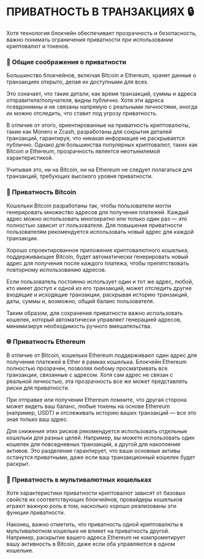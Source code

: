 # ПРИВАТНОСТЬ В ТРАНЗАКЦИЯХ 🔒

Хотя технология блокчейн обеспечивает прозрачность и безопасность, важно понимать ограничения приватности при использовании криптовалют и токенов.

### 🤔 Общие соображения о приватности

Большинство блокчейнов, включая Bitcoin и Ethereum, хранят данные о транзакциях открыто, делая их доступными для всех.

Это означает, что такие детали, как время транзакций, суммы и адреса отправителя/получателя, видны публично. Хотя эти адреса псевдонимны и не связаны напрямую с реальными личностями, иногда их можно отследить, что ставит под угрозу приватность.

В отличие от этого, ориентированные на приватность криптовалюты, такие как Monero и Zcash, разработаны для сокрытия деталей транзакций, гарантируя, что никакая информация не раскрывается публично. Однако для большинства популярных криптовалют, таких как Bitcoin и Ethereum, прозрачность является неотъемлемой характеристикой.

Учитывая это, ни на Bitcoin, ни на Ethereum не следует полагаться для транзакций, требующих высокого уровня приватности.

### 💼 Приватность Bitcoin

Кошельки Bitcoin разработаны так, чтобы пользователи могли генерировать множество адресов для получения платежей. Каждый адрес можно использовать многократно или только один раз — это полностью зависит от пользователя. Для повышения приватности пользователям рекомендуется использовать новый адрес для каждой транзакции.

Хорошо спроектированное приложение криптовалютного кошелька, поддерживающее Bitcoin, будет автоматически генерировать новый адрес для получения после каждого платежа, чтобы препятствовать повторному использованию адресов.

Если пользователь постоянно использует один и тот же адрес, любой, кто имеет доступ к одной из его транзакций, может отследить другие входящие и исходящие транзакции, раскрывая историю транзакций, даты, суммы и, возможно, общий баланс пользователя.

Таким образом, для сохранения приватности важно использовать кошелек, который автоматически управляет генерацией адресов, минимизируя необходимость ручного вмешательства.

### 🌐 Приватность Ethereum

В отличие от Bitcoin, кошельки Ethereum поддерживают один адрес для получения платежей в Ether в рамках кошелька. Блокчейн Ethereum полностью прозрачен, позволяя любому просматривать все транзакции, связанные с адресом. Хотя сам адрес не связан с реальной личностью, эта прозрачность все же может представлять риски для приватности.

При отправке или получении Ethereum помните, что другая сторона может видеть ваш баланс, любые токены на основе Ethereum (например, USDT) и отслеживать историю ваших транзакций — все это зная только ваш адрес.

Для снижения этих рисков рекомендуется использовать отдельные кошельки для разных целей. Например, вы можете использовать один кошелек для повседневных транзакций, а другой для накопления активов. Это разделение гарантирует, что ваши основные активы останутся приватными, даже если ваш транзакционный кошелек будет раскрыт.

### 🔗 Приватность в мультивалютных кошельках

Хотя характеристики приватности криптовалют зависят от базовых свойств их соответствующих блокчейнов, провайдеры кошельков играют важную роль в том, насколько хорошо реализованы эти функции приватности.

Наконец, важно отметить, что приватность одной криптовалюты в мультивалютном кошельке не влияет на приватность другой. Например, раскрытие вашего адреса Ethereum не компрометирует вашу активность в Bitcoin, даже если оба управляются в одном кошельке.